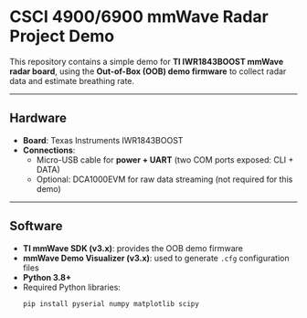 # CSCI 4900/6900 mmWave Radar Project Demo

This repository contains a simple demo for **TI IWR1843BOOST mmWave radar board**, using the **Out-of-Box (OOB) demo firmware** to collect radar data and estimate breathing rate.

---

## Hardware
- **Board**: Texas Instruments IWR1843BOOST
- **Connections**:
  - Micro-USB cable for **power + UART** (two COM ports exposed: CLI + DATA)
  - Optional: DCA1000EVM for raw data streaming (not required for this demo)

---

## Software
- **TI mmWave SDK (v3.x)**: provides the OOB demo firmware
- **mmWave Demo Visualizer (v3.x)**: used to generate `.cfg` configuration files
- **Python 3.8+**
- Required Python libraries:
  ```bash
  pip install pyserial numpy matplotlib scipy
